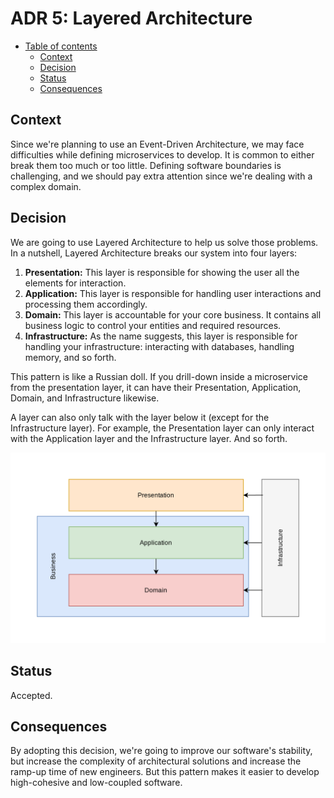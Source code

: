 # ADR 5: Layered Architecture

* [Table of contents](#)
  * [Context](#context)
  * [Decision](#decision)
  * [Status](#status)
  * [Consequences](#consequences)

## Context

Since we're planning to use an Event-Driven Architecture, we may face difficulties while defining microservices to develop. It is common to either break them too much or too little. Defining software boundaries is challenging, and we should pay extra attention since we're dealing with a complex domain.

## Decision

We are going to use Layered Architecture to help us solve those problems. In a nutshell, Layered Architecture breaks our system into four layers:

1. **Presentation:** This layer is responsible for showing the user all the elements for interaction.
2. **Application:** This layer is responsible for handling user interactions and processing them accordingly.
3. **Domain:** This layer is accountable for your core business. It contains all business logic to control your entities and required resources.
4. **Infrastructure:** As the name suggests, this layer is responsible for handling your infrastructure: interacting with databases, handling memory, and so forth.

This pattern is like a Russian doll. If you drill-down inside a microservice from the presentation layer, it can have their Presentation, Application, Domain, and Infrastructure likewise.

A layer can also only talk with the layer below it (except for the Infrastructure layer). For example, the Presentation layer can only interact with the Application layer and the Infrastructure layer. And so forth.

![Diagram explaining the Layered Architecture hierarchy](assets/004-layered-architecture/hierarchy-diagram.png)

## Status

Accepted.

## Consequences

By adopting this decision, we're going to improve our software's stability, but increase the complexity of architectural solutions and increase the ramp-up time of new engineers. But this pattern makes it easier to develop high-cohesive and low-coupled software.
